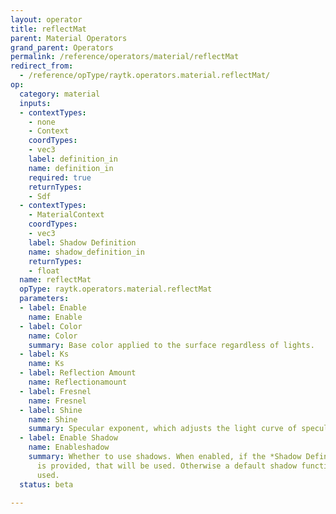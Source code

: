 ```yaml
---
layout: operator
title: reflectMat
parent: Material Operators
grand_parent: Operators
permalink: /reference/operators/material/reflectMat
redirect_from:
  - /reference/opType/raytk.operators.material.reflectMat/
op:
  category: material
  inputs:
  - contextTypes:
    - none
    - Context
    coordTypes:
    - vec3
    label: definition_in
    name: definition_in
    required: true
    returnTypes:
    - Sdf
  - contextTypes:
    - MaterialContext
    coordTypes:
    - vec3
    label: Shadow Definition
    name: shadow_definition_in
    returnTypes:
    - float
  name: reflectMat
  opType: raytk.operators.material.reflectMat
  parameters:
  - label: Enable
    name: Enable
  - label: Color
    name: Color
    summary: Base color applied to the surface regardless of lights.
  - label: Ks
    name: Ks
  - label: Reflection Amount
    name: Reflectionamount
  - label: Fresnel
    name: Fresnel
  - label: Shine
    name: Shine
    summary: Specular exponent, which adjusts the light curve of specular highlights.
  - label: Enable Shadow
    name: Enableshadow
    summary: Whether to use shadows. When enabled, if the *Shadow Definition* input
      is provided, that will be used. Otherwise a default shadow function will be
      used.
  status: beta

---
```

